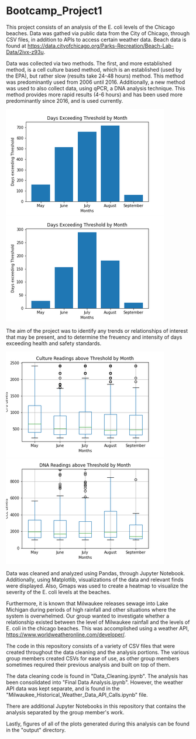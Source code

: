 # Bootcamp_Project1
This project consists of an analysis of the E. coli levels of the Chicago beaches. Data was gathed via public data from the City of Chicago, through CSV files, in addition to APIs to access certain weather data. Beach data is found at https://data.cityofchicago.org/Parks-Recreation/Beach-Lab-Data/2ivx-z93u. 

Data was collected via two methods. The first, and more established method, is a cell culture based method, which is an established (used by the EPA), but rather slow (results take 24-48 hours) method. This method was predominantly used from 2006 until 2016. Additionally, a new method was used to also collect data, using qPCR, a DNA analysis technique. This method provides more rapid results (4-6 hours) and has been used more predominantly since 2016, and is used currently. 

![Culture by Month](https://github.com/ander1908/Bootcamp_Project1/blob/main/output/Culture_Days_Exceeing_Threshold_by_Month.png)
![DNA by Month](https://github.com/ander1908/Bootcamp_Project1/blob/main/output/DNA_Days_Exceeing_Threshold_by_Month.png)

The aim of the project was to identify any trends or relationships of interest that may be present, and to determine the freuency and intensity of days exceeding health and safety standards. 

![Culture Threshold](https://github.com/ander1908/Bootcamp_Project1/blob/main/output/Culture_Readings_Above_Threshold_by_Month.png)
![DNA Threshold](https://github.com/ander1908/Bootcamp_Project1/blob/main/output/DNA_Readings_Above_Threshold_by_Month.png)

Data was cleaned and analyzed using Pandas, through Jupyter Notebook. Additionally, using Matplotlib, visualizations of the data and relevant finds were displayed. Also, Gmaps was used to create a heatmap to visualize the severity of the E. coli levels at the beaches. 

Furthermore, it is known that Milwaukee releases sewage into Lake Michigan during periods of high rainfall and other situations where the system is overwhelmed. Our group wanted to investigate whether a relationship existed between the level of Milwaukee rainfall and the levels of E. coli in the chicago beaches. This was accomplished using a weather API, https://www.worldweatheronline.com/developer/. 

The code in this repository consists of a variety of CSV files that were created throughout the data cleaning and the analysis portions. The various group members created CSVs for ease of use, as other group members sometimes required their previous analysis and built on top of them.

The data cleaning code is found in "Data_Cleaning.ipynb". The analysis has been consolidated into "Final Data Analysis.ipynb". However, the weather API data was kept separate, and is found in the "Milwaukee_Historical_Weather_Data_API_Calls.ipynb" file.

There are additional Jupyter Notebooks in this repository that contains the analysis separated by the group member's work. 

Lastly, figures of all of the plots generated during this analysis can be found in the "output" directory. 
